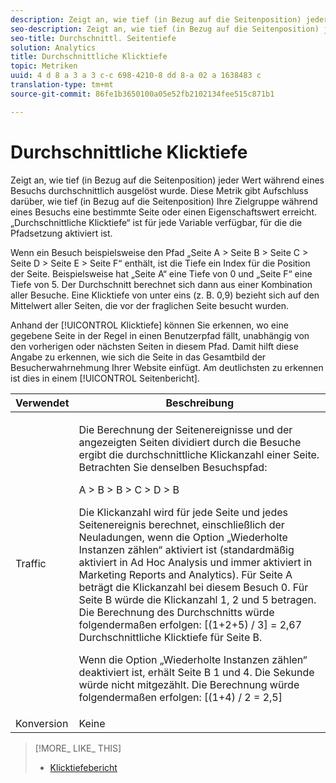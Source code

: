 ```yaml
---
description: Zeigt an, wie tief (in Bezug auf die Seitenposition) jeder Wert während eines Besuchs durchschnittlich ausgelöst wurde. Diese Metrik gibt Aufschluss darüber, wie tief (in Bezug auf die Seitenposition) Ihre Zielgruppe während eines Besuchs eine bestimmte Seite oder einen Eigenschaftswert erreicht. „Durchschnittliche Klicktiefe“ ist für jede Variable verfügbar, für die die Pfadsetzung aktiviert ist.
seo-description: Zeigt an, wie tief (in Bezug auf die Seitenposition) jeder Wert während eines Besuchs durchschnittlich ausgelöst wurde. Diese Metrik gibt Aufschluss darüber, wie tief (in Bezug auf die Seitenposition) Ihre Zielgruppe während eines Besuchs eine bestimmte Seite oder einen Eigenschaftswert erreicht. „Durchschnittliche Seitentiefe“ ist für jede Variable verfügbar, für die die Pfadsetzung aktiviert ist.
seo-title: Durchschnittl. Seitentiefe
solution: Analytics
title: Durchschnittliche Klicktiefe
topic: Metriken
uuid: 4 d 8 a 3 a 3 c-c 698-4210-8 dd 8-a 02 a 1638483 c
translation-type: tm+mt
source-git-commit: 86fe1b3650100a05e52fb2102134fee515c871b1

---
```



# Durchschnittliche Klicktiefe

Zeigt an, wie tief (in Bezug auf die Seitenposition) jeder Wert während eines Besuchs durchschnittlich ausgelöst wurde. Diese Metrik gibt Aufschluss darüber, wie tief (in Bezug auf die Seitenposition) Ihre Zielgruppe während eines Besuchs eine bestimmte Seite oder einen Eigenschaftswert erreicht. „Durchschnittliche Klicktiefe“ ist für jede Variable verfügbar, für die die Pfadsetzung aktiviert ist.

Wenn ein Besuch beispielsweise den Pfad „Seite A &gt; Seite B &gt; Seite C &gt; Seite D &gt; Seite E &gt; Seite F“ enthält, ist die Tiefe ein Index für die Position der Seite. Beispielsweise hat „Seite A“ eine Tiefe von 0 und „Seite F“ eine Tiefe von 5. Der Durchschnitt berechnet sich dann aus einer Kombination aller Besuche. Eine Klicktiefe von unter eins (z. B. 0,9) bezieht sich auf den Mittelwert aller Seiten, die vor der fraglichen Seite besucht wurden.

Anhand der [!UICONTROL Klicktiefe] können Sie erkennen, wo eine gegebene Seite in der Regel in einen Benutzerpfad fällt, unabhängig von den vorherigen oder nächsten Seiten in diesem Pfad. Damit hilft diese Angabe zu erkennen, wie sich die Seite in das Gesamtbild der Besucherwahrnehmung Ihrer Website einfügt. Am deutlichsten zu erkennen ist dies in einem [!UICONTROL Seitenbericht].

<table id="table_E92B185A487C40E28C70EA30EDF73A40"> 
 <thead> 
  <tr> 
   <th colname="col1" class="entry"> Verwendet </th> 
   <th colname="col2" class="entry"> Beschreibung </th> 
  </tr> 
 </thead>
 <tbody> 
  <tr> 
   <td colname="col1"> Traffic </td> 
   <td colname="col2"> <p>Die Berechnung der Seitenereignisse und der angezeigten Seiten dividiert durch die Besuche ergibt die durchschnittliche Klickanzahl einer Seite. Betrachten Sie denselben Besuchspfad: </p> <p>A &gt; B &gt; B &gt; C &gt; D &gt; B </p> <p>Die Klickanzahl wird für jede Seite und jedes Seitenereignis berechnet, einschließlich der Neuladungen, wenn die Option „Wiederholte Instanzen zählen“ aktiviert ist (standardmäßig aktiviert in Ad Hoc Analysis und immer aktiviert in Marketing Reports and Analytics). Für Seite A beträgt die Klickanzahl bei diesem Besuch 0. Für Seite B würde die Klickanzahl 1, 2 und 5 betragen. Die Berechnung des Durchschnitts würde folgendermaßen erfolgen: [(1+2+5) / 3] = 2,67 Durchschnittliche Klicktiefe für Seite B. </p> <p>Wenn die Option „Wiederholte Instanzen zählen“ deaktiviert ist, erhält Seite B 1 und 4. Die Sekunde würde nicht mitgezählt. Die Berechnung würde folgendermaßen erfolgen: [(1+4) / 2 = 2,5] </p> </td> 
  </tr> 
  <tr> 
   <td colname="col1"> Konversion </td> 
   <td colname="col2"> Keine </td> 
  </tr> 
 </tbody> 
</table>

>[!MORE_ LIKE_ THIS]
>
>* [Klicktiefebericht](/help/components/c-variables/dimensionslist/reports-page-depth.md)

